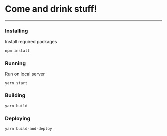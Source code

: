 # Come and drink stuff!
- - -

### Installing

Install required packages
``` 
npm install 
```

### Running
Run on local server
``` 
yarn start
```

### Building
``` 
yarn build
```

### Deploying
``` 
yarn build-and-deploy
```